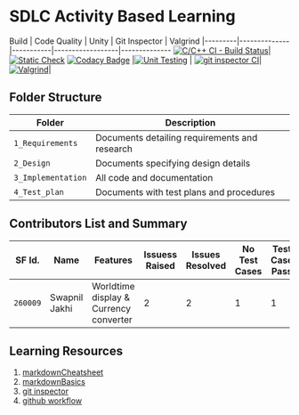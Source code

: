 # SDLC Activity Based Learning

[](https://github.com/swapnil99jakhi/MiniProject_LTTS/blob/25cbc427edd509d3184229be98fa71d7f02cfade/5_Images/worldzone.png)
Build | Code Quality | Unity | Git Inspector | Valgrind
|---------|--------------|-----------|------------------|--------------
[![C/C++ CI - Build Status](https://github.com/swapnil99jakhi/MiniProject_LTTS/actions/workflows/C-build.yml/badge.svg)](https://github.com/swapnil99jakhi/MiniProject_LTTS/actions/workflows/C-build.yml)|[![Static Check](https://github.com/swapnil99jakhi/MiniProject_LTTS/actions/workflows/cppcheck.yml/badge.svg)](https://github.com/swapnil99jakhi/MiniProject_LTTS/actions/workflows/cppcheck.yml)  [![Codacy Badge](https://app.codacy.com/project/badge/Grade/21c5cae1b5844158b9eb3d4c80125c89)](https://app.codacy.com/gh/swapnil99jakhi/MiniProject_LTTS/dashboard?branch=main=Badge_Grade)  |[![Unit Testing](https://github.com/swapnil99jakhi/MiniProject_LTTS/actions/workflows/UnityTesting.yml/badge.svg)](https://github.com/swapnil99jakhi/MiniProject_LTTS/actions/workflows/UnityTesting.yml) | [![git inspector CI](https://github.com/swapnil99jakhi/MiniProject_LTTS/actions/workflows/gitinspector.yml/badge.svg)](https://github.com/swapnil99jakhi/MiniProject_LTTS/actions/workflows/gitinspector.yml)|[![Valgrind](https://github.com/swapnil99jakhi/MiniProject_LTTS/actions/workflows/ValgrindTest.yml/badge.svg)](https://github.com/swapnil99jakhi/MiniProject_LTTS/actions/workflows/ValgrindTest.yml)|

## Folder Structure
Folder             | Description
-------------------| -----------------------------------------
`1_Requirements`   | Documents detailing requirements and research
`2_Design`         | Documents specifying design details
`3_Implementation` | All code and documentation
`4_Test_plan`      | Documents with test plans and procedures

## Contributors List and Summary

SF Id. |  Name   |    Features    | Issuess Raised |Issues Resolved|No Test Cases|Test Case Pass
-------|---------|----------------|----------------|---------------|-------------|--------------
`260009` | Swapnil Jakhi  | Worldtime display & Currency converter |   2   |   2   |  1  |  1     

## Learning Resources
1.  [markdownCheatsheet](https://github.com/adam-p/markdown-here/wiki/Markdown-Cheatsheet)
2.  [markdownBasics](https://guides.github.com/features/mastering-markdown/)
3.  [git inspector](https://github.com/ejwa/gitinspector.git)
4.  [github workflow](https://docs.github.com/en/actions/learn-github-action)
